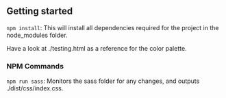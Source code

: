 ## Getting started

`npm install`: This will install all dependencies required for the project in 
the node_modules folder.

Have a look at ./testing.html as a reference for the color palette.

### NPM Commands

`npm run sass`: Monitors the sass folder for any changes, and outputs 
./dist/css/index.css.